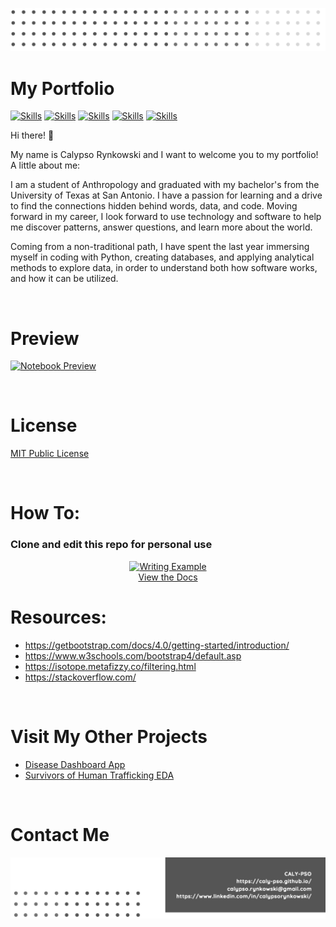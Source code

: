 <!-- Add banner here -->

[![Header](/assets/img/header.png)](#Header)

# My Portfolio

<!-- buttons -->

[![Skills](https://img.shields.io/badge/-HTML--5-green?style=for-the-badge)](#Skills)
[![Skills](https://img.shields.io/badge/-CSS--3-yellowgreen?style=for-the-badge)](#Skills)
[![Skills](https://img.shields.io/badge/-JS-yellow?style=for-the-badge)](#Skills)
[![Skills](https://img.shields.io/badge/-Bootstrap-orange?style=for-the-badge)](#Skills)
[![Skills](https://img.shields.io/badge/-Isotope-red?style=for-the-badge)](#Skills)

<!--Colors: brightgreengreenyellowgreenyelloworangeredbluelightgrey
successimportantcriticalinformationalinactive
bluevioletff69b49cf-->

Hi there! 🙌

My name is Calypso Rynkowski and I want to welcome you to my portfolio! A little about me:

I am a student of Anthropology and graduated with my bachelor's from the University of Texas at San Antonio. I have a passion for learning and a drive to find the connections hidden behind words, data, and code. Moving forward in my career, I look forward to use technology and software to help me discover patterns, answer questions, and learn more about the world.

Coming from a non-traditional path, I have spent the last year immersing myself in coding with Python, creating databases, and applying analytical methods to explore data, in order to understand both how software works, and how it can be utilized.

<br>

# Preview

<!-- project preview -->

[![Notebook Preview](/assets/img/portfolio/portfolio.gif)](https://caly-pso.github.io/)

<br>

# License

[MIT Public License](/LICENSE.md)

<br>

# How To:
### Clone and edit this repo for personal use
<!-- [Create your own Bootstrap portfolio website](https://github.com/caly-pso/caly-pso.github.io/blob/main/how_to/create_your_own_instructions.md) -->

<p align="center">
<a href="https://github.com/caly-pso/technical_writing/blob/main/clone_a_portfolio_site/clone_and_edit.md"><img src="https://github.com/caly-pso/technical_writing/blob/main/assets/img/github_clone.gif" alt="Writing Example" width="450"/><br> View the Docs</a>
</p>


# Resources:

- https://getbootstrap.com/docs/4.0/getting-started/introduction/
- https://www.w3schools.com/bootstrap4/default.asp
- https://isotope.metafizzy.co/filtering.html
- https://stackoverflow.com/

<br>

<!-- Add the footer here -->

# Visit My Other Projects

- [Disease Dashboard App](https://github.com/caly-pso/disease_dashboard_app)
- [Survivors of Human Trafficking EDA](https://github.com/caly-pso/EDA_trafficking_survivors)

<br>

# Contact Me

[![Footer](/assets/img/footer.png)](#Footer)
